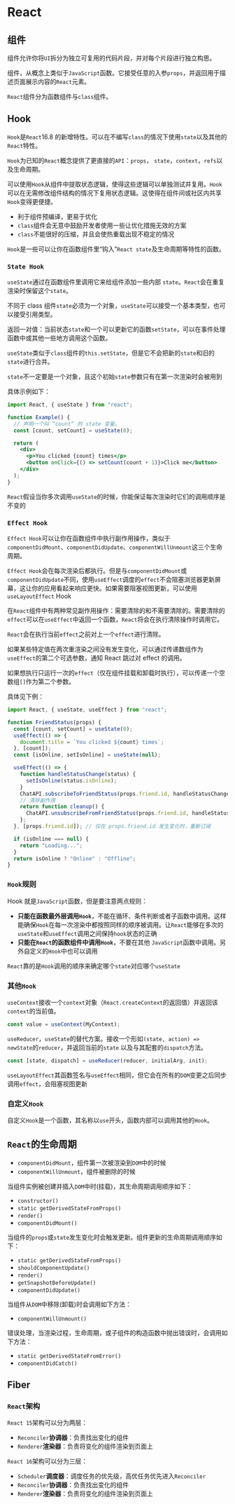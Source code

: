 # React

## 组件

组件允许你将`UI`拆分为独立可复用的代码片段，并对每个片段进行独立构思。

组件，从概念上类似于`JavaScript`函数。它接受任意的入参`props`，并返回用于描述页面展示内容的`React`元素。

`React`组件分为函数组件与`class`组件。

## Hook

`Hook`是`React`16.8 的新增特性。可以在不编写`class`的情况下使用`state`以及其他的`React`特性。

`Hook`为已知的`React`概念提供了更直接的`API`：`props`， `state`，`context`，`refs`以及生命周期。

可以使用`Hook`从组件中提取状态逻辑，使得这些逻辑可以单独测试并复用。`Hook`可以在无需修改组件结构的情况下复用状态逻辑。这使得在组件间或社区内共享`Hook`变得更便捷。

- 利于组件预编译，更易于优化
- `class`组件会无意中鼓励开发者使用一些让优化措施无效的方案
- `class`不能很好的压缩，并且会使热重载出现不稳定的情况

`Hook`是一些可以让你在函数组件里“钩入”`React state`及生命周期等特性的函数。

### `State Hook`

`useState`通过在函数组件里调用它来给组件添加一些内部 `state`。`React`会在重复渲染时保留这个`state`。

不同于 class 组件`state`必须为一个对象，`useState`可以接受一个基本类型，也可以接受引用类型。

返回一对值：当前状态`state`和一个可以更新它的函数`setState`，可以在事件处理函数中或其他一些地方调用这个函数。

`useState`类似于`class`组件的`this.setState`，但是它不会把新的`state`和旧的`state`进行合并。

`state`不一定要是一个对象，且这个初始`state`参数只有在第一次渲染时会被用到

具体示例如下：

```jsx
import React, { useState } from "react";

function Example() {
  // 声明一个叫 “count” 的 state 变量。
  const [count, setCount] = useState(0);

  return (
    <div>
      <p>You clicked {count} times</p>
      <button onClick={() => setCount(count + 1)}>Click me</button>
    </div>
  );
}
```

`React`假设当你多次调用`useState`的时候，你能保证每次渲染时它们的调用顺序是不变的

### `Effect Hook`

`Effect Hook`可以让你在函数组件中执行副作用操作，类似于`componentDidMount`、`componentDidUpdate`、`componentWillUnmount`这三个生命周期。

`Effect Hook`会在每次渲染后都执行。但是与`componentDidMount`或`componentDidUpdate`不同，使用`useEffect`调度的`effect`不会阻塞浏览器更新屏幕，这让你的应用看起来响应更快。如果需要阻塞视图更新，可以使用`useLayoutEffect` Hook

在`React`组件中有两种常见副作用操作：需要清除的和不需要清除的。需要清除的`effect`可以在`useEffect`中返回一个函数，`React`将会在执行清除操作时调用它。

`React`会在执行当前`effect`之前对上一个`effect`进行清除。

如果某些特定值在两次重渲染之间没有发生变化，可以通过传递数组作为`useEffect`的第二个可选参数，通知 React 跳过对 effect 的调用。

如果想执行只运行一次的`effect`（仅在组件挂载和卸载时执行），可以传递一个空数组`[]`作为第二个参数。

具体见下例：

```js
import React, { useState, useEffect } from "react";

function FriendStatus(props) {
  const [count, setCount] = useState(0);
  useEffect(() => {
    document.title = `You clicked ${count} times`;
  }, [count]);
  const [isOnline, setIsOnline] = useState(null);

  useEffect(() => {
    function handleStatusChange(status) {
      setIsOnline(status.isOnline);
    }
    ChatAPI.subscribeToFriendStatus(props.friend.id, handleStatusChange);
    // 清除副作用
    return function cleanup() {
      ChatAPI.unsubscribeFromFriendStatus(props.friend.id, handleStatusChange);
    };
  }, [props.friend.id]); // 仅在 props.friend.id 发生变化时，重新订阅

  if (isOnline === null) {
    return "Loading...";
  }
  return isOnline ? "Online" : "Offline";
}
```

### `Hook`规则

Hook 就是`JavaScript`函数，但是要注意两点规则：

- **只能在函数最外层调用`Hook`**，不能在循环、条件判断或者子函数中调用。这样能确保`Hook`在每一次渲染中都按照同样的顺序被调用。让`React`能够在多次的`useState`和`useEffect`调用之间保持`hook`状态的正确
- **只能在`React`的函数组件中调用`Hook`**，不要在其他 `JavaScript`函数中调用。另外自定义的`Hook`中也可以调用

`React`靠的是`Hook`调用的顺序来确定哪个`state`对应哪个`useState`

### 其他`Hook`

`useContext`接收一个`context`对象（`React.createContext`的返回值）并返回该`context`的当前值。

```js
const value = useContext(MyContext);
```

`useReducer`，`useState`的替代方案。接收一个形如`(state, action) => newState`的`reducer`，并返回当前的`state` 以及与其配套的`dispatch`方法。

```js
const [state, dispatch] = useReducer(reducer, initialArg, init);
```

`useLayoutEffect`其函数签名与`useEffect`相同，但它会在所有的`DOM`变更之后同步调用`effect`，会阻塞视图更新

### 自定义`Hook`

自定义`Hook`是一个函数，其名称以`use`开头，函数内部可以调用其他的`Hook`。

## `React`的生命周期

- `componentDidMount`，组件第一次被渲染到`DOM`中的时候
- `componentWillUnmount`，组件被删除的时候

当组件实例被创建并插入`DOM`中时(挂载)，其生命周期调用顺序如下：

- `constructor()`
- `static getDerivedStateFromProps()`
- `render()`
- `componentDidMount()`

当组件的`props`或`state`发生变化时会触发更新。组件更新的生命周期调用顺序如下：

- `static getDerivedStateFromProps()`
- `shouldComponentUpdate()`
- `render()`
- `getSnapshotBeforeUpdate()`
- `componentDidUpdate()`

当组件从`DOM`中移除(卸载)时会调用如下方法：

- `componentWillUnmount()`

错误处理，当渲染过程，生命周期，或子组件的构造函数中抛出错误时，会调用如下方法：

- `static getDerivedStateFromError()`
- `componentDidCatch()`

## Fiber

### `React`架构

`React 15`架构可以分为两层：

- `Reconciler`**协调器**：负责找出变化的组件
- `Renderer`**渲染器**：负责将变化的组件渲染到页面上

`React 16`架构可以分为三层：

- `Scheduler`**调度器**：调度任务的优先级，高优任务优先进入`Reconciler`
- `Reconciler`**协调器**：负责找出变化的组件
- `Renderer`**渲染器**：负责将变化的组件渲染到页面上
